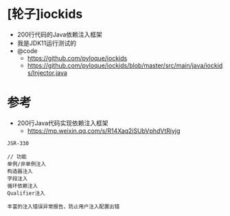 # [轮子]iockids

- 200行代码的Java依赖注入框架
- 我是JDK11运行测试的
- @code 
  - https://github.com/pyloque/iockids    
  - https://github.com/pyloque/iockids/blob/master/src/main/java/iockids/Injector.java

# 参考

- 200行Java代码实现依赖注入框架
    - https://mp.weixin.qq.com/s/R14Xaq2iSUbVphdVtRiyjg

```
JSR-330

// 功能
单例/非单例注入
构造器注入
字段注入
循环依赖注入
Qualifier注入

丰富的注入错误异常报告，防止用户注入配置出错
```